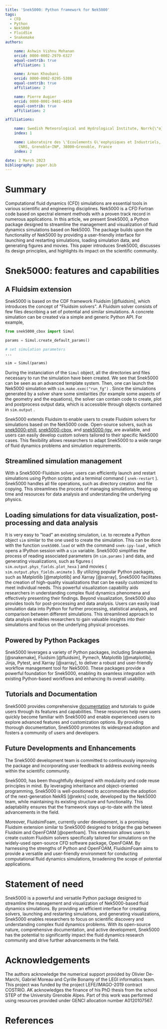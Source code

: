 ```yaml
---
title: 'Snek5000: Python framework for Nek5000'
tags:
  - CFD
  - Python
  - Nek5000
  - FluidSim
  - Snakemake
authors:

    name: Ashwin Vishnu Mohanan
    orcid: 0000-0002-2979-6327
    equal-contrib: true
    affiliation: 1

    name: Arman Khoubani
    orcid: 0000-0002-0295-5308
    equal-contrib: true
    affiliation: 2

    name: Pierre Augier
    orcid: 0000-0001-9481-4459
    equal-contrib: true
    affiliation: 2

affiliations:

    name: Swedish Meteorological and Hydrological Institute, Norrk{\"o}ping, Sweden
    index: 1

    name: Laboratoire des \'Ecoulements G\'eophysiques et Industriels, Universit\'e~Grenoble~Alpes,
      CNRS, Grenoble~INP, 38000~Grenoble, France
    index: 2

date: 2 March 2023
bibliography: paper.bib
---
```


# Summary

Computational fluid dynamics (CFD) simulations are essential tools in various
scientific and engineering disciplines. Nek5000 is a CFD Fortran code based on
spectral element methods with a proven track record in numerous applications.
In this article, we present Snek5000, a Python package designed to streamline
the management and visualization of fluid dynamics simulations based on
Nek5000. The package builds upon the functionality of Nek5000 by providing a
user-friendly interface for launching and restarting simulations, loading
simulation data, and generating figures and movies. This paper introduces
Snek5000, discusses its design principles, and highlights its impact on the
scientific community.

# Snek5000: features and capabilities

## A Fluidsim extension

Snek5000 is based on the CDF framework Fluidsim [@fluidsim], which introduces
the concept of "Fluidsim solvers". A Fluidsim solver consists of few files
describing a set of potential and similar simulations. A concrete simulation
can be created via a simple and generic Python API. For example,

```python
from snek5000_cbox import Simul

params = Simul.create_default_params()

# set simulation parameters
...

sim = Simul(params)
```

During the instanciation of the `Simul` object, all the directories and files
necessary to run the simulation have been created. We see that Snek5000 can be
seen as an advanced template system. Then, one can launch the Nek5000
simulation with `sim.make.exec("run_fg")` . Since the simulations generated by
a solver share some similarities (for example some aspects of the geometry and
the equations), the solver can contain code to create, plot and postprocess
output data, which is accessible through objects contained in `sim.output` .

Snek5000 extends Fluidsim to enable users to create Fluidsim solvers for
simulations based on the Nek5000 code. Open-source solvers, such as
[snek5000-phill](https://github.com/snek5000/snek5000-phill),
[snek5000-cbox](https://github.com/snek5000/snek5000-cbox), and
[snek5000-tgv](https://github.com/snek5000/snek5000/tree/main/docs/examples/snek5000-tgv),
are available, and users can easily develop custom solvers tailored to their
specific Nek5000 cases. This flexibility allows researchers to adapt Snek5000
to a wide range of fluid dynamics problems and simulation requirements.

## Streamlined simulation management

With a Snek5000-Fluidsim solver, users can efficiently launch and restart
simulations using Python scripts and a terminal command ( `snek-restart` ).
Snek5000 handles all file operations, such as directory creation and file
copying. This streamlines the process of managing simulations, freeing up time
and resources for data analysis and understanding the underlying physics.

## Loading simulations for data visualization, post-processing and data analysis

It is very easy to "load" an existing simulation, i.e. to recreate a Python
object `sim` similar to the one used to create the simulation. This can be done
with the function `snek5000.load` or with the command `snek-ipy-load` , which
opens a IPython session with a `sim` variable. Snek5000 simplifies the process
of reading associated parameters (in `sim.params` ) and data, and generating
visualizations, such as figures ( `sim.output.phys_fields.plot_hexa` ) and
movies ( `sim.output.phys_fields.animate` ). By utilizing popular Python
packages, such as Matplotlib [@matplotlib] and Xarray [@xarray], Snek5000
facilitates the creation of high-quality visualizations that can be easily
customized to meet individual needs. This powerful visualization capability
aids researchers in understanding complex fluid dynamics phenomena and
effectively presenting their findings. Beyond visualization, Snek5000 also
provides tools for post-processing and data analysis. Users can easily load
simulation data into Python for further processing, statistical analysis, and
comparison between different simulations. This streamlined approach to data
analysis enables researchers to gain valuable insights into their simulations
and focus on the underlying physical processes.

## Powered by Python Packages

Snek5000 leverages a variety of Python packages, including Snakemake
[@snakemake], Fluidsim [@fluidsim], Pymech, Matplotlib [@matplotlib], Jinja,
Pytest, and Xarray [@xarray], to deliver a robust and user-friendly workflow
management tool for Nek5000. These packages provide a powerful foundation for
Snek5000, enabling its seamless integration with existing Python-based
workflows and enhancing its overall usability.

## Tutorials and Documentation

Snek5000 provides comprehensive
[documentation](https://snek5000.readthedocs.io/) and tutorials to guide users
through its features and capabilities. These resources help new users quickly
become familiar with Snek5000 and enable experienced users to explore advanced
features and customization options. By providing thorough documentation,
Snek5000 promotes its widespread adoption and fosters a community of users and
developers.

## Future Developments and Enhancements

The Snek5000 development team is committed to continuously improving the
package and incorporating user feedback to address evolving needs within the
scientific community.

Snek5000, has been thoughtfully designed with modularity and code reuse
principles in mind. By leveraging inheritance and object-oriented programming,
Snek5000 is well-positioned to accommodate the adoption of the next-generation
NekRS [@nekrs] code, developed by the Nek5000 team, while maintaining its
existing structure and functionality. This adaptability ensures that the
framework stays up-to-date with the latest advancements in the field.

Moreover, FluidsimFoam, currently under development, is a promising Fluidsim
extension similar to Snek5000 designed to bridge the gap between Fluidsim and
OpenFOAM [@openfoam]. This extension allows users to create custom Fluidsim
solvers specifically tailored for simulations on the widely-used open-source
CFD software package, OpenFOAM. By harnessing the strengths of Python and
OpenFOAM, FluidsimFoam aims to provide a versatile and user-friendly
environment for conducting computational fluid dynamics simulations, broadening
the scope of potential applications.

# Statement of need

Snek5000 is a powerful and versatile Python package designed to streamline the
management and visualization of Nek5000-based fluid dynamics simulations. By
providing an efficient interface for creating solvers, launching and restarting
simulations, and generating visualizations, Snek5000 enables researchers to
focus on scientific discovery and understanding complex fluid dynamics
problems. With its open-source nature, comprehensive documentation, and active
development, Snek5000 has the potential to significantly impact the fluid
dynamics research community and drive further advancements in the field.

# Acknowledgements

The authors acknowledge the numerical support provided by Olivier De-Marchi,
Gabriel Moreau and Cyrille Bonamy of the LEGI informatics team. This project
was funded by the project LEFE/IMAGO-2019 contract COSTRIO. AK acknowledges the
finance of his PhD thesis from the school STEP of the University Grenoble
Alpes. Part of this work was performed using resources provided under GENCI
allocation number A0120107567.

# References
